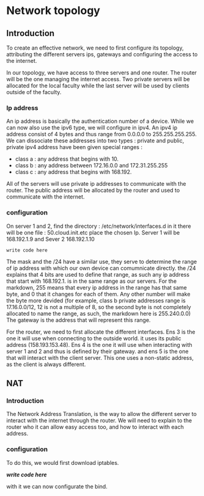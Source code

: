 # Network topology

## Introduction

To create an effective network, we need to first configure its topology, attributing the different servers ips, gateways and configuring the access to the internet.

In our topology, we have access to three servers and one router. The router will be the one managing the internet access. Two private servers will be allocated for the local faculty while the last server will be used by clients outside of the faculty.

### Ip address

An ip address is basically the authentication number of a device. While we can now also use the ipv6 type, we will configure in ipv4.
An ipv4 ip address consist of 4 bytes and thus range from 0.0.0.0 to 255.255.255.255.
We can dissociate these addresses into two types : private and public, private ipv4 address have been given special ranges :

-   class a : any address that begins with 10.
-   class b : any address between 172.16.0.0 and 172.31.255.255
-   class c : any address that begins with 168.192.

All of the servers will use private ip addresses to communicate with the router. The public address will be allocated by the router and used to communicate with the internet.

### configuration

On server 1 and 2, find the directory : /etc/network/interfaces.d
in it there will be one file : 50.cloud.init.etc
place the chosen Ip.
Server 1 will be 168.192.1.9 and Sever 2 168.192.1.10

```
write code here
```

The mask and the /24 have a similar use, they serve to determine the range of ip address with which our own device can comumnicate directly. the /24 explains that 4 bits are used to define that range, as such any ip address that start with 168.192.1. is in the same range as our servers. For the markdown, 255 means that every ip address in the range has that same byte, and 0 that it changes for each of them. Any other number will make the byte more devided (for example, class b private addresses range is 17.16.0.0/12, 12 is not a multiple of 8, so the second byte is not completely allocated to name the range, as such, the markdown here is 255.240.0.0)
The gateway is the address that will represent this range.

For the router, we need to first allocate the different interfaces. Ens 3 is the one it will use when connecting to the outside world. it uses its public address (158.193.153.48). Ens 4 is the one it will use when interacting with server 1 and 2 and thus is defined by their gateway. and ens 5 is the one that will interact with the client server. This one uses a non-static address, as the client is always different.

## NAT

### Introduction

The Network Address Translation, is the way to allow the different server to interact with the internet through the router. We will need to explain to the router who it can allow easy access too, and how to interact with each address.

### configuration

To do this, we would first download iptables.

<b><i> write code here</i></b>

with it we can now configurate the bind.
